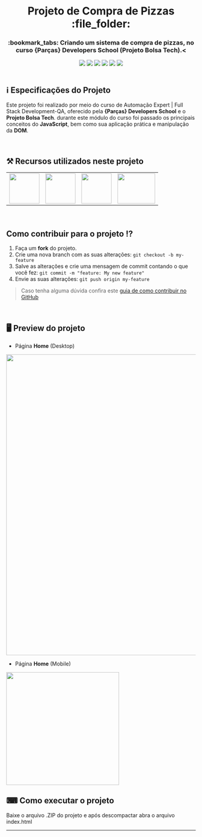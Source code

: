 <h1 align="center">Projeto de Compra de Pizzas :file_folder:</h1>

<h3 align="center">:bookmark_tabs: Criando um sistema de compra de pizzas, no curso {Parças} Developers School (Projeto Bolsa Tech).<</h3>

<div align="center">
 <img src="https://img.shields.io/badge/-HTML5-FFF?logo=html5&logoColor=orange&style=flat" />
 <img src="https://img.shields.io/badge/CSS3-3d8fc6?style=&logo=css3&logoColor=white" />
 <img src="https://img.shields.io/badge/JavaScript-F7DF1E?style=&logo=javascript&logoColor=black" />
 <img src="https://img.shields.io/github/repo-size/VitorGeovani/projeto-compra-de-pizzas">
 <img src="https://img.shields.io/github/last-commit/VitorGeovani/projeto-compra-de-pizzas">
 <img src="https://img.shields.io/github/forks/VitorGeovani/projeto-compra-de-pizzas?style=social" />
 </div>
 
 <br>
 
 ## <a name="SobreoProjeto"></a>:information_source: Especificações do Projeto
 Este projeto foi realizado por meio do curso de Automação Expert | Full Stack Development-QA, oferecido pela <b>{Parças} Developers School</b> e o <b>Projeto Bolsa Tech</b>. durante este módulo do curso foi passado os principais conceitos do <b>JavaScript</b>, bem como sua aplicação prática e manipulação da <b>DOM</b>.
 
 <br>
 
 ## <a name="RecursosUtilizadosNesteProjeto"></a>⚒ Recursos utilizados neste projeto
<table align="center">

  <tr>
    <td valign="top" align="center">
      <a href="https://www.w3schools.com/html/"><img height="80" width="80" src="https://cdn.jsdelivr.net/gh/devicons/devicon/icons/html5/html5-original-wordmark.svg" style="max-width:100%;"></img></a>
    </td>
   <td valign="top" align="center">
      <a href="https://www.w3schools.com/Css/"><img height="80" width="80" src="https://cdn.jsdelivr.net/gh/devicons/devicon/icons/css3/css3-original-wordmark.svg" style="max-width:100%;"></img></a>
      </td>
      <td valign="top" align="center">
      <a href="https://www.javascript.com"><img height="80" width="80" src="https://cdn.jsdelivr.net/gh/devicons/devicon/icons/javascript/javascript-original.svg" style="max-width:100%;"></img></a>
      </td>
   <td valign="top" align="center">
      <a href="https://code.visualstudio.com/Download"><img height="80" width="100" src="https://cdn.jsdelivr.net/gh/devicons/devicon/icons/vscode/vscode-original.svg" style="max-width:100%;"></img></a>
      </td>
    
  </tr>
</table>

<br>

## <a name="ComoContribuirParaOProjeto"></a>Como contribuir para o projeto ⁉️

1. Faça um **fork** do projeto.
2. Crie uma nova branch com as suas alterações: `git checkout -b my-feature`
3. Salve as alterações e crie uma mensagem de commit contando o que você fez: `git commit -m "feature: My new feature"`
4. Envie as suas alterações: `git push origin my-feature`
> Caso tenha alguma dúvida confira este [guia de como contribuir no GitHub](https://github.com/firstcontributions/first-contributions)

<br>

## <a name="ImagensDoProjeto"></a>🖥 Preview do projeto
* Página <b>Home</b> (Desktop)
<img src="" width="800px" />

* Página <b>Home</b> (Mobile)
<img src="" width="300px" />

## ⌨ Como executar o projeto

Baixe o arquivo .ZIP do projeto e após descompactar abra o arquivo index.html

---
